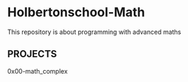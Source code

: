 # Holbertonschool-Math
This repository is about programming with advanced maths
## PROJECTS
0x00-math_complex
